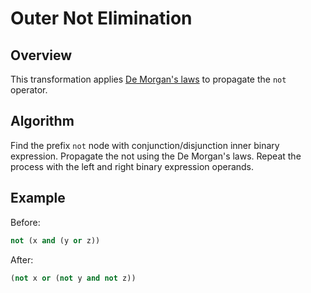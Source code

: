 # Outer Not Elimination

## Overview

This transformation applies [De Morgan's laws](https://en.wikipedia.org/wiki/De_Morgan%27s_laws) to propagate the `not`
operator.

## Algorithm

Find the prefix `not` node with conjunction/disjunction inner binary expression. Propagate the not using the De Morgan's
laws. Repeat the process with the left and right binary expression operands.

## Example

Before:

```python
not (x and (y or z))
```

After:

```python
(not x or (not y and not z))
```

